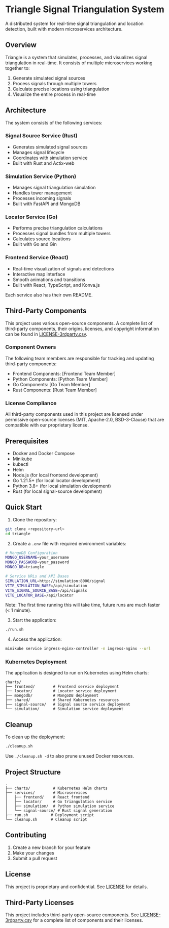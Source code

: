 # Triangle Signal Triangulation System

A distributed system for real-time signal triangulation and location detection, built with modern microservices architecture.

## Overview

Triangle is a system that simulates, processes, and visualizes signal triangulation in real-time. It consists of multiple microservices working together to:
1. Generate simulated signal sources
2. Process signals through multiple towers
3. Calculate precise locations using triangulation
4. Visualize the entire process in real-time

## Architecture

The system consists of the following services:

### Signal Source Service (Rust)
- Generates simulated signal sources
- Manages signal lifecycle
- Coordinates with simulation service
- Built with Rust and Actix-web

### Simulation Service (Python)
- Manages signal triangulation simulation
- Handles tower management
- Processes incoming signals
- Built with FastAPI and MongoDB

### Locator Service (Go)
- Performs precise triangulation calculations
- Processes signal bundles from multiple towers
- Calculates source locations
- Built with Go and Gin

### Frontend Service (React)
- Real-time visualization of signals and detections
- Interactive map interface
- Smooth animations and transitions
- Built with React, TypeScript, and Konva.js

Each service also has their own README.

## Third-Party Components

This project uses various open-source components. A complete list of third-party components, their origins, licenses, and copyright information can be found in [LICENSE-3rdparty.csv](LICENSE-3rdparty.csv).

### Component Owners

The following team members are responsible for tracking and updating third-party components:

- Frontend Components: [Frontend Team Member]
- Python Components: [Python Team Member]
- Go Components: [Go Team Member]
- Rust Components: [Rust Team Member]

### License Compliance

All third-party components used in this project are licensed under permissive open-source licenses (MIT, Apache-2.0, BSD-3-Clause) that are compatible with our proprietary license.

## Prerequisites

- Docker and Docker Compose
- Minikube
- kubectl
- Helm
- Node.js (for local frontend development)
- Go 1.21.5+ (for local locator development)
- Python 3.8+ (for local simulation development)
- Rust (for local signal-source development)

## Quick Start

1. Clone the repository:
```bash
git clone <repository-url>
cd triangle
```

2. Create a `.env` file with required environment variables:
```bash
# MongoDB Configuration
MONGO_USERNAME=your_username
MONGO_PASSWORD=your_password
MONGO_DB=triangle

# Service URLs and API Bases
SIMULATION_URL=http://simulation:8000/signal
VITE_SIMULATION_BASE=/api/simulation
VITE_SIGNAL_SOURCE_BASE=/api/signals
VITE_LOCATOR_BASE=/api/locator
```

Note: The first time running this will take time, future runs are much faster (< 1 minute).

3. Start the application:
```bash
./run.sh
```

4. Access the application:
```bash
minikube service ingress-nginx-controller -n ingress-nginx --url
```

### Kubernetes Deployment

The application is designed to run on Kubernetes using Helm charts:

```
charts/
├── frontend/        # Frontend service deployment
├── locator/         # Locator service deployment
├── mongodb/         # MongoDB deployment
├── shared/          # Shared Kubernetes resources
├── signal-source/   # Signal source service deployment
└── simulation/      # Simulation service deployment
```

## Cleanup

To clean up the deployment:

```bash
./cleanup.sh
```

Use `./cleanup.sh -d` to also prune unused Docker resources.

## Project Structure

```
.
├── charts/          # Kubernetes Helm charts
├── services/        # Microservices
│   ├── frontend/    # React frontend
│   ├── locator/     # Go triangulation service
│   ├── simulation/  # Python simulation service
│   └── signal-source/ # Rust signal generation
├── run.sh          # Deployment script
└── cleanup.sh      # Cleanup script
```

## Contributing

1. Create a new branch for your feature
2. Make your changes
3. Submit a pull request

## License

This project is proprietary and confidential. See [LICENSE](LICENSE) for details.

## Third-Party Licenses

This project includes third-party open-source components. See [LICENSE-3rdparty.csv](LICENSE-3rdparty.csv) for a complete list of components and their licenses.
